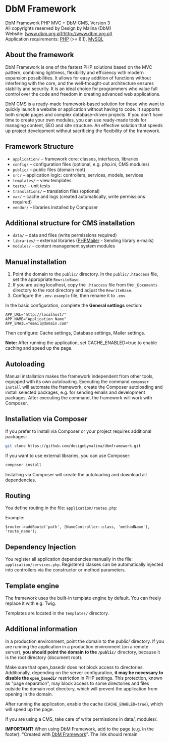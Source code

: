 # DbM Framework

DbM Framework PHP MVC + DbM CMS, Version 3  
All copyrights reserved by Design by Malina (DbM)  
Website: [www.dbm.org.pl](http://www.dbm.org.pl)  
Application requirements: [PHP](http://php.net) (>= 8.1), [MySQL](https://www.mysql.com)  

## About the framework

DbM Framework is one of the fastest PHP solutions based on the MVC pattern, combining lightness, flexibility and efficiency with modern expansion possibilities. It allows for easy addition of functions without interfering with the core, and the well-thought-out architecture ensures stability and security. It is an ideal choice for programmers who value full control over the code and freedom in creating advanced web applications.

DbM CMS is a ready-made framework-based solution for those who want to quickly launch a website or application without having to code. It supports both simple pages and complex database-driven projects. If you don't have time to create your own modules, you can use ready-made tools for managing content, SEO and site structure. An effective solution that speeds up project development without sacrificing the flexibility of the framework.

## Framework Structure

- `application/` – framework core: classes, interfaces, libraries
- `config/` – configuration files (optional, e.g. php.ini, CMS modules)
- `public/` – public files (domain root)
- `src/` – application logic: controllers, services, models, services
- `templates/` – view templates
- `tests/` – unit tests
- `translations/` – translation files (optional)
- `var/` – cache and logs (created automatically, write permissions required)
- `vendor/` – libraries installed by Composer

## Additional structure for CMS installation

- `data/` – data and files (write permissions required)
- `libraries/` – external libraries ([PHPMailer](https://github.com/PHPMailer/PHPMailer) - Sending library e-mails)
- `modules/` - content management system modules

## Manual installation

1. Point the domain to the `public/` directory. In the `public/.htaccess` file, set the appropriate `RewriteBase`.
2. If you are using localhost, copy the `.htaccess` file from the `_Documents` directory to the root directory and adjust the `RewriteBase`.
3. Configure the `.env.example` file, then rename it to `.env`.

In the basic configuration, complete the **General settings** section:

```env
APP_URL="http://localhost/"
APP_NAME="Application Name"
APP_EMAIL="email@domain.com"
```

Then configure: Cache settings, Database settings, Mailer settings.

**Note:** After running the application, set CACHE_ENABLED=true to enable caching and speed up the page.

## Autoloading

Manual installation makes the framework independent from other tools, equipped with its own autoloading. Executing the command `composer install` will automate the framework, create the Composer autoloading and install selected packages, e.g. for sending emails and development packages. After executing the command, the framework will work with Composer.

## Installation via Composer

If you prefer to install via Composer or your project requires additional packages:

```bash
git clone https://github.com/designbymalina/dbmframework.git
```

If you want to use external libraries, you can use Composer:

```bash
composer install
```

Installing via Composer will create the autoloading and download all dependencies.

## Routing

You define routing in the file: `application/routes.php`:

Example:

```shell
$router->addRoute('path', [NameController::class, 'methodName'], 'route_name');
```

## Dependency Injection

You register all application dependencies manually in the file: `application/services.php`. Registered classes can be automatically injected into controllers via the constructor or method parameters.

## Template engine

The framework uses the built-in template engine by default. You can freely replace it with e.g. Twig.

Templates are located in the `templates/` directory.

## Additional information

In a production environment, point the domain to the public/ directory. If you are running the application in a production environment (on a remote server), **you should point the domain to the `/public/`** directory, because it is the root directory (document root).

Make sure that open_basedir does not block access to directories. Additionally, depending on the server configuration, **it may be necessary to disable the `open_basedir`** restriction in PHP settings. This protection, known as "page separation", may block access to some directories and files outside the domain root directory, which will prevent the application from opening in the domain.

After running the application, enable the cache (`CACHE_ENABLED=true`), which will speed up the page.

If you are using a CMS, take care of write permissions in data/, modules/.

**IMPORTANT!** When using DbM Framework, add to the page (e.g. in the footer): "Created with <a href="https://dbm.org.pl/" title="DbM">DbM Framework</a>". The link should remain
